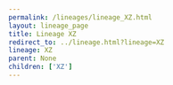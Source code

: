 ```yaml
---
permalink: /lineages/lineage_XZ.html
layout: lineage_page
title: Lineage XZ
redirect_to: ../lineage.html?lineage=XZ
lineage: XZ
parent: None
children: ['XZ']
---
```

